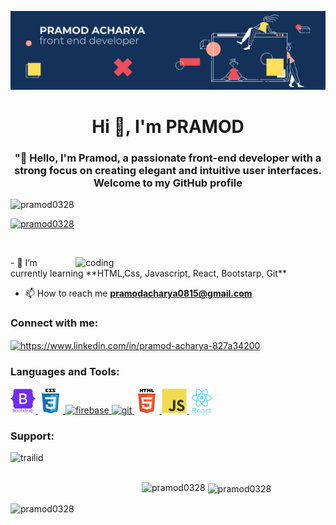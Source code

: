 ![logo](https://github.com/Pramod0328/Pramod0328/blob/main/Pramodgithubbanner.png)

<h1 align="center">Hi 👋, I'm PRAMOD</h1>
<h3 align="center">"👋 Hello, I'm Pramod, a passionate front-end developer with a strong focus on creating elegant and intuitive user interfaces. Welcome to my GitHub profile</h3>

<p align="left"> <img src="https://komarev.com/ghpvc/?username=pramod0328&label=Profile%20views&color=0e75b6&style=flat" alt="pramod0328" /> </p>

<p align="left"> <a href="https://github.com/ryo-ma/github-profile-trophy"><img src="https://github-profile-trophy.vercel.app/?username=pramod0328" alt="pramod0328" /></a> </p>

<p align="left"> <a href="https://twitter.com/" target="blank"><img src="https://img.shields.io/twitter/follow/?logo=twitter&style=for-the-badge" alt="" /></a> </p>

<img align="right" alt="coding" width="400" src="https://external-content.duckduckgo.com/iu/?u=https%3A%2F%2Fcdn.dribbble.com%2Fusers%2F2131993%2Fscreenshots%2F4948736%2Fmedia%2F45dceb640723d72436c427add7966cf8.gif&f=1&nofb=1&ipt=aa188e3f682c2a9c367e0d4593601ac2f03390f634a6b5322264d301b176b530&ipo=images"/>
- 🌱 I’m currently learning **HTML,Css, Javascript, React, Bootstarp, Git**

- 📫 How to reach me **pramodacharya0815@gmail.com**

<h3 align="left">Connect with me:</h3>
<p align="left">
<a href="https://linkedin.com/in/https://www.linkedin.com/in/pramod-acharya-827a34200" target="blank"><img align="center" src="https://raw.githubusercontent.com/rahuldkjain/github-profile-readme-generator/master/src/images/icons/Social/linked-in-alt.svg" alt="https://www.linkedin.com/in/pramod-acharya-827a34200" height="30" width="40" /></a>
</p>

<h3 align="left">Languages and Tools:</h3>
<p align="left"> <a href="https://getbootstrap.com" target="_blank" rel="noreferrer"> <img src="https://raw.githubusercontent.com/devicons/devicon/master/icons/bootstrap/bootstrap-plain-wordmark.svg" alt="bootstrap" width="40" height="40"/> </a> <a href="https://www.w3schools.com/css/" target="_blank" rel="noreferrer"> <img src="https://raw.githubusercontent.com/devicons/devicon/master/icons/css3/css3-original-wordmark.svg" alt="css3" width="40" height="40"/> </a> <a href="https://firebase.google.com/" target="_blank" rel="noreferrer"> <img src="https://www.vectorlogo.zone/logos/firebase/firebase-icon.svg" alt="firebase" width="40" height="40"/> </a> <a href="https://git-scm.com/" target="_blank" rel="noreferrer"> <img src="https://www.vectorlogo.zone/logos/git-scm/git-scm-icon.svg" alt="git" width="40" height="40"/> </a> <a href="https://www.w3.org/html/" target="_blank" rel="noreferrer"> <img src="https://raw.githubusercontent.com/devicons/devicon/master/icons/html5/html5-original-wordmark.svg" alt="html5" width="40" height="40"/> </a> <a href="https://developer.mozilla.org/en-US/docs/Web/JavaScript" target="_blank" rel="noreferrer"> <img src="https://raw.githubusercontent.com/devicons/devicon/master/icons/javascript/javascript-original.svg" alt="javascript" width="40" height="40"/> </a> <a href="https://reactjs.org/" target="_blank" rel="noreferrer"> <img src="https://raw.githubusercontent.com/devicons/devicon/master/icons/react/react-original-wordmark.svg" alt="react" width="40" height="40"/> </a> </p>

<h3 align="left">Support:</h3>
<p><a href="https://www.buymeacoffee.com/trailid"> <img align="left" src="https://cdn.buymeacoffee.com/buttons/v2/default-yellow.png" height="50" width="210" alt="trailid" /></a></p><br><br>

<p><img align="left" src="https://github-readme-stats.vercel.app/api/top-langs?username=pramod0328&show_icons=true&locale=en&layout=compact" alt="pramod0328" /></p>

<p>&nbsp;<img align="center" src="https://github-readme-stats.vercel.app/api?username=pramod0328&show_icons=true&locale=en" alt="pramod0328" /></p>

<p><img align="center" src="https://github-readme-streak-stats.herokuapp.com/?user=pramod0328&" alt="pramod0328" /></p>
